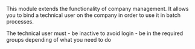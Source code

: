 This module extends the functionality of company management. It allows
you to bind a technical user on the company in order to use it in batch
processes.

The technical user must - be inactive to avoid login - be in the
required groups depending of what you need to do

